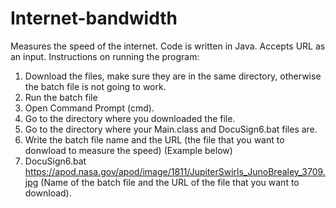 # Internet-bandwidth
Measures the speed of the internet. Code is written in Java. Accepts URL as an input. 
Instructions on running the program:
1. Download the files, make sure they are in the same directory, otherwise the batch file is not going to work.
2. Run the batch file
3. Open Command Prompt (cmd).
4. Go to the directory where you downloaded the file.
5. Go to the directory where your Main.class and DocuSign6.bat files are.
6. Write the batch file name and the URL (the file that you want to donwload to measure the speed) (Example below)
7. DocuSign6.bat https://apod.nasa.gov/apod/image/1811/JupiterSwirls_JunoBrealey_3709.jpg (Name of the batch file and the URL of the file that you want to download).
